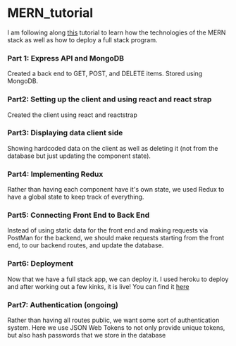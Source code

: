 # MERN_tutorial

I am following along [this](https://www.youtube.com/watch?v=PBTYxXADG_k&list=PLillGF-RfqbbiTGgA77tGO426V3hRF9iE&index=2&ab_channel=TraversyMedia) tutorial to learn how the technologies of the MERN stack as well as how to deploy a full stack program.


### Part 1: Express API and MongoDB
Created a back end to GET, POST, and DELETE items. Stored using MongoDB.

### Part2: Setting up the client and using react and react strap
Created the client using react and reactstrap

### Part3: Displaying data client side
Showing hardcoded data on the client as well as deleting it (not from the database but just updating the component state).

### Part4: Implementing Redux
Rather than having each component have it's own state, we used Redux to have a global state to keep track of everything. 

### Part5: Connecting Front End to Back End
Instead of using static data for the front end and making requests via PostMan for the backend, we should make requests starting from the front end, to our backend routes, and update the database.

### Part6: Deployment
Now that we have a full stack app, we can deploy it. I used heroku to deploy and after working out a few kinks, it is live! You can find it [here](https://aqueous-falls-30734.herokuapp.com/)

### Part7: Authentication (ongoing)
Rather than having all routes public, we want some sort of authentication system. Here we use JSON Web Tokens to not only provide unique tokens, but also hash passwords that we store in the database
